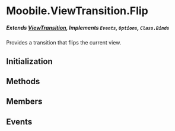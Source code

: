 Moobile.ViewTransition.Flip
================================================================================
##### Extends [ViewTransition](Docs/ViewTransition/ViewTransition.md), Implements `Events`, `Options`, `Class.Binds`

Provides a transition that flips the current view.

Initialization
--------------------------------------------------------------------------------

Methods
--------------------------------------------------------------------------------


Members
--------------------------------------------------------------------------------


Events
--------------------------------------------------------------------------------